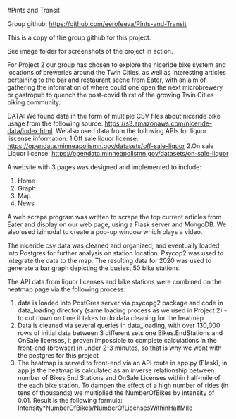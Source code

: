 #Pints and Transit

Group github: https://github.com/eerofeeva/Pints-and-Transit

This is a copy of the group github for this project.

See image folder for screenshots of the project in action.

For Project 2 our group has chosen to explore the niceride bike system and locations of breweries around the Twin Cities, as well as interesting articles 
pertaining to the bar and restaurant scene from Eater, with an aim of gathering the information 
of where could one open the next microbrewery or gastropub to quench the post-covid thirst of
the growing Twin Cities biking community.

DATA: 
We found data in the form of multiple CSV files about niceride bike usage from the following 
source: https://s3.amazonaws.com/niceride-data/index.html. We also used data from the following APIs for liquor liscense information: 
  1.Off sale liquor license: https://opendata.minneapolismn.gov/datasets/off-sale-liquor 
  2.On sale Liquor license: https://opendata.minneapolismn.gov/datasets/on-sale-liquor 

A website with 3 pages was designed and implemented to include:
  1. Home 
  2. Graph 
  3. Map 
  4. News 

A web scrape program was written to scrape the top current articles from Eater and display on our web page, using a Flask server and MongoDB. We also used izimodal to create a pop-up window which plays a video.

The niceride csv data was cleaned and organized, and eventually loaded into Postgres for further analysis on station location. Psycop2 was used to integrate the data 
to the map. The resulting data for 2020 was used to generate a bar graph depicting the busiest 50 bike stations.

The API data from liquor licenses and bike stations were combined on the heatmap page via the following process:
1. data is loaded into PostGres server via psycopg2 package and code in data_loading directory (same loading process as we used in Project 2) - to cut down on time it takes to do data cleaning for the heatmap
2. Data is cleaned via several queries in data_loading, with over 130,000 rows of initial data between 3 different sets one Bikes.EndStations and OnSale licenses, it proven impossible to complete calculations in the front-end (browser) in under 2-3 minutes, so that is why we went with the postgres for this project 
3. The heatmap is served to front-end via an API route in app.py (Flask), in app.js the heatmap is calculated as an inverse relationship between number of Bikes End Stations and OnSale Licenses within half-mile of the each bike station. To dampen the effect of a high number of rides (in tens of thousands) we multiplied the NumberOfBikes by intensity of 0.01. Result is the following formula:
                       Intensity*NumberOfBikes/NumberOfLicensesWithinHalfMile
                       


